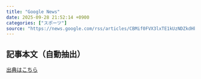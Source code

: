 ```yaml
---
title: "Google News"
date: 2025-09-28 21:52:14 +0900
categories: ["スポーツ"]
source: "https://news.google.com/rss/articles/CBMif0FVX3lxTE1kUzNDZkdHbGlKcDVoZWp4d1Q3ellodEhlQ2ZZRGxvdTRKYk9XdWs5cDk0YU51M1NHWGJfMU42a0hVSDAtcV9haVU5TDBwQXBfNS1pTzhWRGUxeE9hanNxazlhbmNxZXFJOURmZ3J5ZHp0c2NhNTJOMkk5T04xVVU?oc=5"
---
```


## 記事本文（自動抽出）
<body class="y0K44d EA71Tc" id="readabilityBody"></body>

[出典はこちら](https://news.google.com/rss/articles/CBMif0FVX3lxTE1kUzNDZkdHbGlKcDVoZWp4d1Q3ellodEhlQ2ZZRGxvdTRKYk9XdWs5cDk0YU51M1NHWGJfMU42a0hVSDAtcV9haVU5TDBwQXBfNS1pTzhWRGUxeE9hanNxazlhbmNxZXFJOURmZ3J5ZHp0c2NhNTJOMkk5T04xVVU?oc=5)
